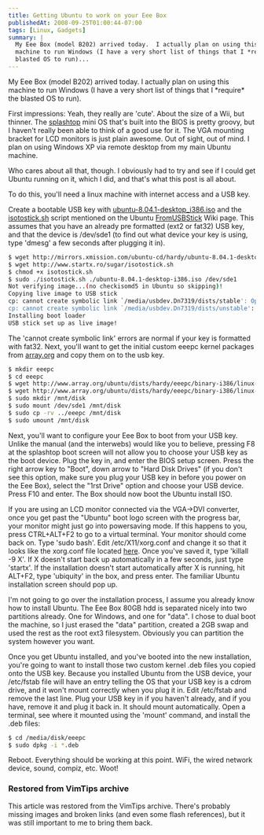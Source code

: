 ```yaml
---
title: Getting Ubuntu to work on your Eee Box
publishedAt: 2008-09-25T01:00:44-07:00
tags: [Linux, Gadgets]
summary: |
  My Eee Box (model B202) arrived today.  I actually plan on using this
  machine to run Windows (I have a very short list of things that I *require* the
  blasted OS to run)...
---
```

<p>My Eee Box (model B202) arrived today.  I actually plan on using this
machine to run Windows (I have a very short list of things that I *require* the
blasted OS to run).</p>

<p>First impressions:  Yeah, they really are 'cute'.  About the size of a Wii,
but thinner.  The <a href='http://splashtop.com'>splashtop</a> mini OS that's
built into the BIOS is pretty groovy, but I haven't really been able to think
of a good use for it.  The VGA mounting bracket for LCD monitors is just plain
awesome.  Out of sight, out of mind.  I plan on using Windows XP via remote
desktop from my main Ubuntu machine.</p>

<p>Who cares about all that, though.  I obviously had to try and see if I could
get Ubuntu running on it, which I did, and that's what this post is all
about.</p>

<p>To do this, you'll need a linux machine with internet access and a USB
key.</b>

<p>Create a bootable USB key with <a
href='http://mirrors.xmission.com/ubuntu-cd/hardy/ubuntu-8.04.1-desktop-i386.iso'>ubuntu-8.04.1-desktop_i386.iso</a>
and the <a href='http://www.startx.ro/sugar/isotostick.sh'>isotostick.sh</a>
script mentioned on the Ubuntu <a
href='https://help.ubuntu.com/community/Installation/FromUSBStick'>FromUSBStick</a>
Wiki page.  This assumes that you have an already pre formatted (ext2 or fat32)
USB key, and that the device is /dev/sde1 (to find out what device your key is
using, type 'dmesg' a few seconds after plugging it in).
</p>

```bash
$ wget http://mirrors.xmission.com/ubuntu-cd/hardy/ubuntu-8.04.1-desktop-i386.iso
$ wget http://www.startx.ro/sugar/isotostick.sh
$ chmod +x isotostick.sh
$ sudo ./isotostick.sh ./ubuntu-8.04.1-desktop-i386.iso /dev/sde1
Not verifying image...(no checkisomd5 in Ubuntu so skipping)!
Copying live image to USB stick
cp: cannot create symbolic link `/media/usbdev.Dn7319/dists/stable': Operation not permitted
cp: cannot create symbolic link `/media/usbdev.Dn7319/dists/unstable': Operation not permitted
Installing boot loader
USB stick set up as live image!
```

<p>
The 'cannot create symbolic link' errors are normal if your key is formatted
with fat32.  Next, you'll want to get the initial custom eeepc kernel packages
from <a href='http://array.org/ubuntu'>array.org</a> and copy them on to the
usb key.</p>

```bash
$ mkdir eeepc
$ cd eeepc
$ wget http://www.array.org/ubuntu/dists/hardy/eeepc/binary-i386/linux-image-2.6.24-21-eeepc_2.6.24-21.39eeepc1_i386.deb
$ wget http://www.array.org/ubuntu/dists/hardy/eeepc/binary-i386/linux-ubuntu-modules-2.6.24-21-eeepc_2.6.24-21.30eeepc5_i386.deb
$ sudo mkdir /mnt/disk
$ sudo mount /dev/sde1 /mnt/disk
$ sudo cp -rv ../eeepc /mnt/disk
$ sudo umount /mnt/disk
```

<p>Next, you'll want to configure your Eee Box to boot from your USB key.
Unlike the manual (and the interwebs) would like you to believe, pressing F8 at
the splashtop boot screen will not allow you to choose your USB key as the boot
device.  Plug the key in, and enter the BIOS setup screen.  Press the right
arrow key to "Boot", down arrow to "Hard Disk Drives" (if you don't see this
option, make sure you plug your USB key in before you power on the Eee Box),
select the "1rst Drive" option and choose your USB device.  Press F10 and
enter.  The Box should now boot the Ubuntu install ISO.</p>

<p>If you are using an LCD monitor connected via the VGA->DVI converter, once
you get past the "Ubuntu" boot logo screen with the progress bar, your monitor
might just go into powersaving mode.  If this happens to you, press CTRL+ALT+F2
to go to a virtual terminal.  Your monitor should come back on.  Type 'sudo
bash'. Edit /etc/X11/xorg.conf and change it so that it looks like the
xorg.conf file located <a
href='http://www.vimtips.org/media/files/xorgeeebox.conf.txt'>here</a>.  Once
you've saved it, type 'killall -9 X'. If X doesn't start back up automatically
in a few seconds, just type 'startx'.  If the installation doesn't start
automatically after X is running, hit ALT+F2, type 'ubiquity' in the box, and
press enter.  The familiar Ubuntu installation screen should pop up.</p>

<p>I'm not going to go over the installation process, I assume you already know
how to install Ubuntu.  The Eee Box 80GB hdd is separated nicely into two
partitions already.  One for Windows, and one for "data".  I chose to dual boot
the machine, so I just erased the "data" partition, created a 2GB swap and used
the rest as the root ext3 filesystem.  Obviously you can partition the system
however you want.</p>

<p>Once you get Ubuntu installed, and you've booted into the new installation,
you're going to want to install those two custom kernel .deb files you copied
onto the USB key.  Because you installed Ubuntu from the USB device, your
/etc/fstab file will have an entry telling the OS that your USB key is a cdrom
drive, and it won't mount correctly when you plug it in.  Edit /etc/fstab and
remove the last line.  Plug your USB key in if you haven't already, and if you
have, remove it and plug it back in.  It should mount automatically.  Open a
terminal, see where it mounted using the 'mount' command, and install the .deb
files:</p>

```bash
$ cd /media/disk/eeepc
$ sudo dpkg -i *.deb
```

<p>Reboot.  Everything should be working at this point.  WiFi, the wired
network device, sound, compiz, etc.  Woot!</p>

<div class="restored-from-archive">
  <h3>Restored from VimTips archive</h3>
  <p>
  This article was restored from the VimTips archive. There's probably
  missing images and broken links (and even some flash references), but it
  was still important to me to bring them back.
  </p>
</div>
